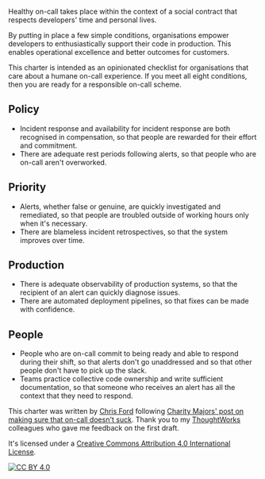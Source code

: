 Healthy on-call takes place within the context of a social contract that respects developers' time and personal lives.

By putting in place a few simple conditions, organisations empower developers to enthusiastically support their code in production.
This enables operational excellence and better outcomes for customers.

This charter is intended as an opinionated checklist for organisations that care about a humane on-call experience.
If you meet all eight conditions, then you are ready for a responsible on-call scheme.

## Policy

- Incident response and availability for incident response are both recognised in compensation, so that people are rewarded for their effort and commitment.
- There are adequate rest periods following alerts, so that people who are on-call aren't overworked.

## Priority

- Alerts, whether false or genuine, are quickly investigated and remediated, so that people are troubled outside of working hours only when it's necessary.
- There are blameless incident retrospectives, so that the system improves over time.

## Production

- There is adequate observability of production systems, so that the recipient of an alert can quickly diagnose issues.
- There are automated deployment pipelines, so that fixes can be made with confidence.

## People

- People who are on-call commit to being ready and able to respond during their shift, so that alerts don't go unaddressed
  and so that other people don't have to pick up the slack.
- Teams practice collective code ownership and write sufficient documentation, so that someone who receives an alert has all the context that they need to respond.

This charter was written by [Chris Ford](https://github.com/ctford) following [Charity Majors' post on making sure that on-call doesn't suck](https://charity.wtf/2020/10/03/on-call-shouldnt-suck-a-guide-for-managers).
Thank you to my [ThoughtWorks](https://www.thoughtworks.com/) colleagues who gave me feedback on the first draft.

It's licensed under a
[Creative Commons Attribution 4.0 International License][cc-by].

[![CC BY 4.0][cc-by-image]][cc-by]

[cc-by]: http://creativecommons.org/licenses/by/4.0/
[cc-by-image]: https://i.creativecommons.org/l/by/4.0/88x31.png
